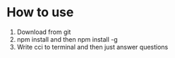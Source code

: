 How to use
==========

1. Download from git
2. npm install and then npm install -g
3. Write cci to terminal and then just answer questions
